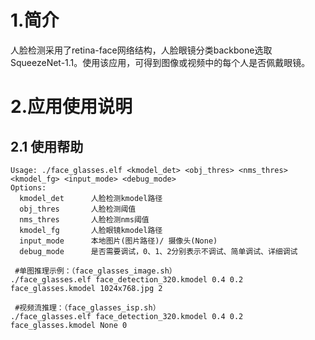 # 1.简介

人脸检测采用了retina-face网络结构，人脸眼镜分类backbone选取SqueezeNet-1.1。使用该应用，可得到图像或视频中的每个人是否佩戴眼镜。

# 2.应用使用说明

## 2.1 使用帮助

```
Usage: ./face_glasses.elf <kmodel_det> <obj_thres> <nms_thres> <kmodel_fg> <input_mode> <debug_mode>
Options:
  kmodel_det      人脸检测kmodel路径
  obj_thres       人脸检测阈值
  nms_thres       人脸检测nms阈值
  kmodel_fg       人脸眼镜kmodel路径
  input_mode      本地图片(图片路径)/ 摄像头(None)
  debug_mode      是否需要调试，0、1、2分别表示不调试、简单调试、详细调试
 
 #单图推理示例：（face_glasses_image.sh）
./face_glasses.elf face_detection_320.kmodel 0.4 0.2 face_glasses.kmodel 1024x768.jpg 2

 #视频流推理：（face_glasses_isp.sh）
./face_glasses.elf face_detection_320.kmodel 0.4 0.2 face_glasses.kmodel None 0
```



